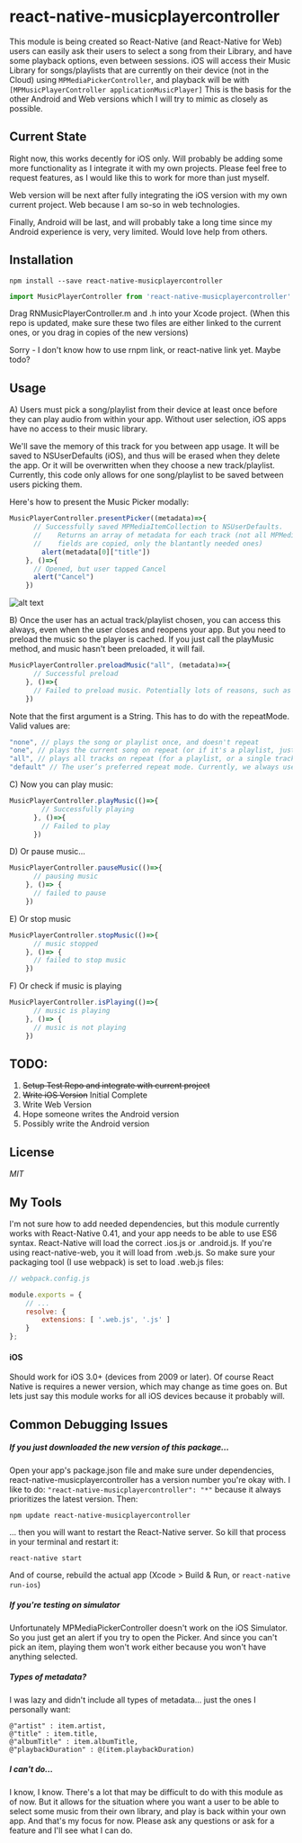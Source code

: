 # react-native-musicplayercontroller

This module is being created so React-Native (and React-Native for Web) users can easily ask their users to select a song from their Library, and have some playback options, even between sessions. iOS will access their Music Library for songs/playlists that are currently on their device (not in the Cloud) using ```MPMediaPickerController```, and playback will be with ```[MPMusicPlayerController applicationMusicPlayer]``` This is the basis for the other Android and Web versions which I will try to mimic as closely as possible.


## Current State
Right now, this works decently for iOS only. Will probably be adding some more functionality as I integrate it with my own projects. Please feel free to request features, as I would like this to work for more than just myself.

Web version will be next after fully integrating the iOS version with my own current project. Web because I am so-so in web technologies.

Finally, Android will be last, and will probably take a long time since my Android experience is very, very limited. Would love help from others.

## Installation
```
npm install --save react-native-musicplayercontroller
```

```javascript
import MusicPlayerController from 'react-native-musicplayercontroller'
```
Drag RNMusicPlayerController.m and .h into your Xcode project. (When this repo is updated, make sure these two files are either linked to the current ones, or you drag in copies of the new versions)

Sorry - I don't know how to use rnpm link, or react-native link yet. Maybe todo?

## Usage
 A) Users must pick a song/playlist from their device at least once before they can play audio from within your app. Without user selection, iOS apps have no access to their music library.

We'll save the memory of this track for you between app usage. It will be saved to NSUserDefaults (iOS), and thus will be erased when they delete the app. Or it will be overwritten when they choose a new track/playlist. Currently, this code only allows for one song/playlist to be saved between users picking them.

Here's how to present the Music Picker modally:
```javascript
MusicPlayerController.presentPicker((metadata)=>{
      // Successfully saved MPMediaItemCollection to NSUserDefaults.
      //    Returns an array of metadata for each track (not all MPMediaItem
      //    fields are copied, only the blantantly needed ones)
        alert(metadata[0]["title"])
    }, ()=>{
      // Opened, but user tapped Cancel
      alert("Cancel")
    })
```
![alt text](https://github.com/KjellConnelly/react-native-musicplayercontroller/blob/master/example/example.png "MPMediaPickerController")

B) Once the user has an actual track/playlist chosen, you can access this always, even when the user closes and reopens your app. But you need to preload the music so the player is cached. If you just call the playMusic method, and music hasn't been preloaded, it will fail.
```javascript
MusicPlayerController.preloadMusic("all", (metadata)=>{
      // Successful preload
    }, ()=>{
      // Failed to preload music. Potentially lots of reasons, such as the music file being removed from the device.
    })
```
Note that the first argument is a String. This has to do with the repeatMode. Valid values are:
```javascript
"none", // plays the song or playlist once, and doesn't repeat
"one", // plays the current song on repeat (or if it's a playlist, just the currently selected song)
"all", // plays all tracks on repeat (for a playlist, or a single track)
"default" // The user’s preferred repeat mode. Currently, we always use the applicationMusicPlayer, so whatever Apple set as being the default repeat mode, that will happen. I'm not sure which one it uses though, so avoid picking this unless you know for sure what it does.
```

C) Now you can play music:
```javascript
MusicPlayerController.playMusic(()=>{
        // Successfully playing
      }, ()=>{
        // Failed to play
      })
```

D) Or pause music...
```javascript
MusicPlayerController.pauseMusic(()=>{
      // pausing music
    }, ()=> {
      // failed to pause
    })
```

E) Or stop music
```javascript
MusicPlayerController.stopMusic(()=>{
      // music stopped
    }, ()=> {
      // failed to stop music
    })
```

F) Or check if music is playing 
```javascript
MusicPlayerController.isPlaying(()=>{
      // music is playing
    }, ()=> {
      // music is not playing
    })
```


## TODO:
1. ~~Setup Test Repo and integrate with current project~~
2. ~~Write iOS Version~~ Initial Complete
3. Write Web Version
4. Hope someone writes the Android version
5. Possibly write the Android version


## License
*MIT*

## My Tools
I'm not sure how to add needed dependencies, but this module currently works with React-Native 0.41, and your app needs to be able to use ES6 syntax. React-Native will load the correct .ios.js or .android.js. If you're using react-native-web, you it will load from .web.js. So make sure your packaging tool (I use webpack) is set to load .web.js files:

```javascript
// webpack.config.js

module.exports = {
    // ...
    resolve: {
        extensions: [ '.web.js', '.js' ]
    }
};
```

#### iOS
Should work for iOS 3.0+ (devices from 2009 or later). Of course React Native is requires a newer version, which may change as time goes on. But lets just say this module works for all iOS devices because it probably will.

## Common Debugging Issues

##### If you just downloaded the new version of this package...
Open your app's package.json file and make sure under dependencies, react-native-musicplayercontroller has a version number you're okay with. I like to do: ```"react-native-musicplayercontroller": "*"``` because it always prioritizes the latest version. Then:
```
npm update react-native-musicplayercontroller
```
... then you will want to restart the React-Native server. So kill that process in your terminal and restart it:
```
react-native start
```
And of course, rebuild the actual app (Xcode > Build & Run, or ```react-native run-ios```)

##### If you're testing on simulator

Unfortunately MPMediaPickerController doesn't work on the iOS Simulator. So you just get an alert if you try to open the Picker. And since you can't pick an item, playing them won't work either because you won't have anything selected.

##### Types of metadata?

I was lazy and didn't include all types of metadata... just the ones I personally want:
 ```objc
 @"artist" : item.artist,
 @"title" : item.title,
 @"albumTitle" : item.albumTitle,
 @"playbackDuration" : @(item.playbackDuration)
 ```

##### I can't do...

I know, I know. There's a lot that may be difficult to do with this module as of now. But it allows for the situation where you want a user to be able to select some music from their own library, and play is back within your own app. And that's my focus for now. Please ask any questions or ask for a feature and I'll see what I can do.
